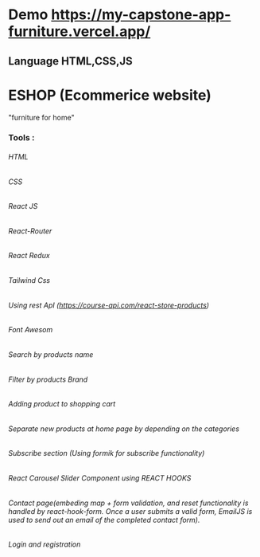 # Demo https://my-capstone-app-furniture.vercel.app/
## Language HTML,CSS,JS 
# ESHOP (Ecommerice website)
"furniture for home"

### Tools :

###### HTML
###### CSS
###### React JS
###### React-Router
###### React Redux
###### Tailwind Css 
###### Using rest ApI (https://course-api.com/react-store-products)
###### Font Awesom 
###### Search by products name
###### Filter by products Brand
###### Adding product to shopping cart
###### Separate new products at home page by depending on the categories
###### Subscribe section (Using formik for subscribe functionality)
###### React Carousel Slider Component using REACT HOOKS 
###### Contact page(embeding map +  form validation, and reset functionality is handled by react-hook-form. Once a user submits a valid form, EmailJS is used to send out an email of the completed contact form).
###### Login and registration



